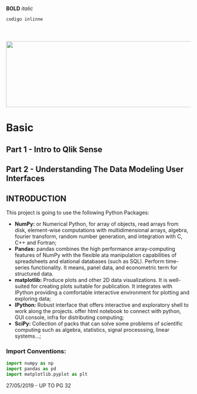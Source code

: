 **BOLD**
*italic*

`codigo inlinne`

```kotlin
```
#
##
###
####
  
<p align="center">     
 <img width="600" height="180" src="">
 </p> 


# Basic
## Part 1 - Intro to Qlik Sense
## Part 2 - Understanding The Data Modeling User Interfaces

## INTRODUCTION  
This project is going to use the following Python Packages:  
* **NumPy:** or Numerical Python, for array of objects, read arrays from disk, element-wise computations with multidimensional arrays, algebra, fourier transform, random number generation, and integration with C, C++ and Fortran;    
* **Pandas:** pandas combines the high performance array-computing features of NumPy with the flexible  ata manipulation capabilities of spreadsheets and  elational databases (such as SQL). Perform time-series functionality. It means, panel data, and econometric term for structured data.   
* **matplotlib:** Produce plots and other 2D data visualizations. It is well-suited for creating plots  suitable for publication. It integrates with IPython providing a comfortable interactive environment for plotting and exploring data;    
* **IPython:** Robust interface that offers interactive and exploratory shell to work along the projects. offer html notebook to connect with python, GUI console, infra for distributing computing;    
* **SciPy:** Collection of packs that can solve some problems of scientific computing such as algebra, statistics, signal processsing, linear systems...;  

### Import Conventions:  
```py
import numpy as np
import pandas as pd
import matplotlib.pyplot as plt
```  

27/05/2019 - UP TO PG 32